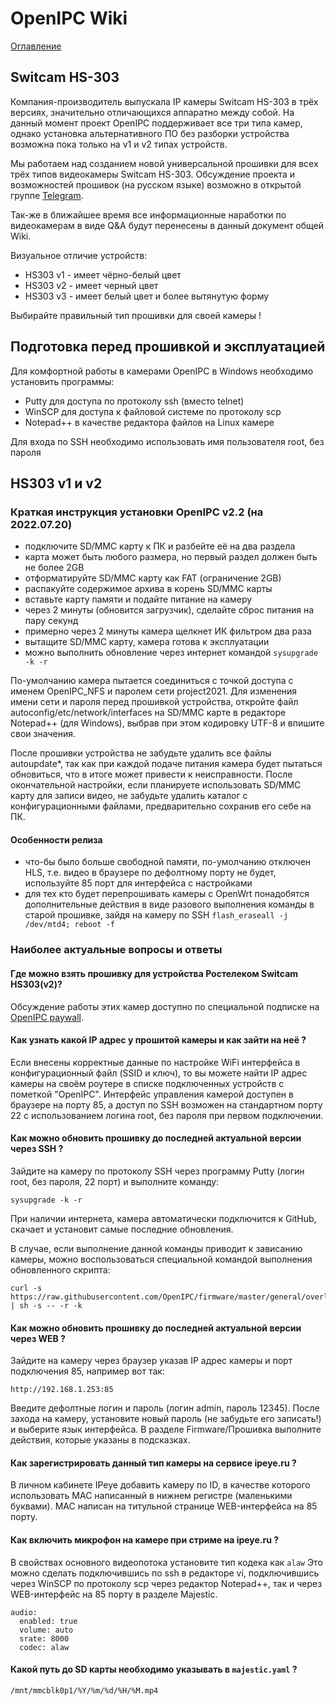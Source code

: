 # OpenIPC Wiki
[Оглавление](../index.md)

Switcam HS-303
--------------

Компания-производитель выпускала IP камеры Switcam HS-303 в трёх версиях,
значительно отличающихся аппаратно между собой. На данный момент проект
OpenIPC поддерживает все три типа камер, однако установка альтернативного ПО
без разборки устройства возможна пока только на v1 и v2 типах устройств.

Мы работаем над созданием новой универсальной прошивки для всех трёх типов
видеокамеры Switcam HS-303. Обсуждение проекта и возможностей прошивок (на
русском языке) возможно в открытой группе [Telegram](https://t.me/openipc_modding).

Так-же в ближайшее время все информационные наработки по видеокамерам в виде 
Q&A будут перенесены в данный документ общей Wiki.

Визуальное отличие устройств:

* HS303 v1 - имеет чёрно-белый цвет
* HS303 v2 - имеет черный цвет
* HS303 v3 - имеет белый цвет и более вытянутую форму

Выбирайте правильный тип прошивки для своей камеры !



## Подготовка перед прошивкой и эксплуатацией

Для комфортной работы в камерами OpenIPC в Windows необходимо установить программы:

* Putty для доступа по протоколу ssh (вместо telnet)
* WinSCP для доступа к файловой системе по протоколу scp
* Notepad++ в качестве редактора файлов на Linux камере

Для входа по SSH необходимо использовать имя пользователя root, без пароля



## HS303 v1 и v2

### Краткая инструкция установки OpenIPC v2.2 (на 2022.07.20)

- подключите SD/MMC карту к ПК и разбейте её на два раздела
- карта может быть любого размера, но первый раздел должен быть не более 2GB
- отформатируйте SD/MMC карту как FAT (ограничение 2GB)
- распакуйте содержимое архива в корень SD/MMC карты
- вставьте карту памяти и подайте питание на камеру
- через 2 минуты (обновится загрузчик), сделайте сброс питания на пару секунд
- примерно через 2 минуты камера щелкнет ИК фильтром два раза
- вытащите SD/MMC карту, камера готова к эксплуатации
- можно выполнить обновление через интернет командой `sysupgrade -k -r`

По-умолчанию камера пытается соединиться с точкой доступа с именем OpenIPC_NFS
и паролем сети project2021. Для изменения имени сети и пароля перед прошивкой
устройства, откройте файл autoconfig/etc/network/interfaces на SD/MMC карте в
редакторе Notepad++ (для Windows), выбрав при этом кодировку UTF-8 и впишите
свои значения.

После прошивки устройства не забудьте удалить все файлы autoupdate*, так как
при каждой подаче питания камера будет пытаться обновиться, что в итоге может
привести к неисправности. После окончательной настройки, если планируете
использовать SD/MMC карту для записи видео, не забудьте удалить каталог с 
конфигурационными файлами, предварительно сохранив его себе на ПК.


#### Особенности релиза

- что-бы было больше свободной памяти, по-умолчанию отключен HLS, т.е. видео
  в браузере по дефолтному порту не будет, используйте 85 порт для интерфейса
  с настройками
- для тех кто будет перепрошивать камеры с OpenWrt понадобятся дополнительные
  действия в виде разового выполнения команды в старой прошивке, зайдя на камеру
  по SSH `flash_eraseall -j /dev/mtd4; reboot -f`



### Наиболее актуальные вопросы и ответы

#### Где можно взять прошивку для устройства Ростелеком Switcam HS303(v2)?

Обсуждение работы этих камер доступно по специальной подписке на
[OpenIPC paywall](https://paywall.pw/openipc).

#### Как узнать какой IP адрес у прошитой камеры и как зайти на неё ?

Если внесены корректные данные по настройке WiFi интерфейса в конфигурационный
файл (SSID и ключ), то вы можете найти IP адрес камеры на своём роутере в списке
подключенных устройств с пометкой "OpenIPC".
Интерфейс управления камерой доступен в браузере на порту 85, а доступ по SSH
возможен на стандартном порту 22 с использованием логина root, без пароля при
первом подключении.

#### Как можно обновить прошивку до последней актуальной версии через SSH ?

Зайдите на камеру по протоколу SSH через программу Putty (логин root, без пароля,
22 порт) и выполните команду:

```
sysupgrade -k -r
```

При наличии интернета, камера автоматически подключится к GitHub, скачает
и установит самые последние обновления.

В случае, если выполнение данной команды приводит к зависанию камеры, можно
воспользоваться специальной командой выполнения обновленного скрипта:

```
curl -s https://raw.githubusercontent.com/OpenIPC/firmware/master/general/overlay/usr/sbin/sysupgrade | sh -s -- -r -k
```

#### Как можно обновить прошивку до последней актуальной версии через WEB ?

Зайдите на камеру через браузер указав IP адрес камеры и порт подключения 85,
например вот так:

```
http://192.168.1.253:85
```

Введите дефолтные логин и пароль (логин admin, пароль 12345).
После захода на камеру, установите новый пароль (не забудьте его записать!) и
выберите язык интерфейса. В разделе Firmware/Прошивка выполните действия,
которые указаны в подсказках.

#### Как зарегистрировать данный тип камеры на сервисе ipeye.ru ?

В личном кабинете IPeye добавить камеру по ID, в качестве которого использовать MAC
написанный в нижнем регистре (маленькими буквами). MAC написан на титульной 
странице WEB-интерфейса на 85 порту.

#### Как включить микрофон на камере при стриме на ipeye.ru ?

В свойствах основного видеопотока установите тип кодека как ```alaw```
Это можно сделать подключившись по ssh в редакторе vi, подключившись через
WinSCP по протоколу scp через редактор Notepad++, так и через WEB-интерфейс
на 85 порту в разделе Majestic.

```
audio:
  enabled: true
  volume: auto
  srate: 8000
  codec: alaw
```

#### Какой путь до SD карты необходимо указывать в `majestic.yaml` ?

`/mnt/mmcblk0p1/%Y/%m/%d/%H/%M.mp4`
